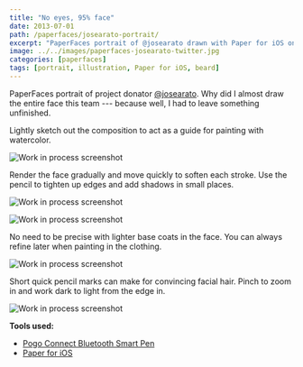 ```yaml
---
title: "No eyes, 95% face"
date: 2013-07-01
path: /paperfaces/josearato-portrait/
excerpt: "PaperFaces portrait of @josearato drawn with Paper for iOS on an iPad."
image: ../../images/paperfaces-josearato-twitter.jpg
categories: [paperfaces]
tags: [portrait, illustration, Paper for iOS, beard]
---
```


PaperFaces portrait of project donator [@josearato](https://twitter.com/josearato). Why did I almost draw the entire face this team --- because well, I had to leave something unfinished.

Lightly sketch out the composition to act as a guide for painting with watercolor.

![Work in process screenshot](../../images/paperfaces-josearato-process-1-lg.jpg)

Render the face gradually and move quickly to soften each stroke. Use the pencil to tighten up edges and add shadows in small places.

![Work in process screenshot](../../images/paperfaces-josearato-process-2-lg.jpg)

![Work in process screenshot](../../images/paperfaces-josearato-process-3-lg.jpg)

No need to be precise with lighter base coats in the face. You can always refine later when painting in the clothing.

![Work in process screenshot](../../images/paperfaces-josearato-process-4-lg.jpg)

Short quick pencil marks can make for convincing facial hair. Pinch to zoom in and work dark to light from the edge in.

![Work in process screenshot](../../images/paperfaces-josearato-process-5-lg.jpg)

**Tools used:**

- [Pogo Connect Bluetooth Smart Pen](https://www.amazon.com/gp/product/B009K448L4/ref=as_li_ss_tl?ie=UTF8&camp=1789&creative=390957&creativeASIN=B009K448L4&linkCode=as2&tag=mademist-20)
- [Paper for iOS](https://paper.bywetransfer.com/)
